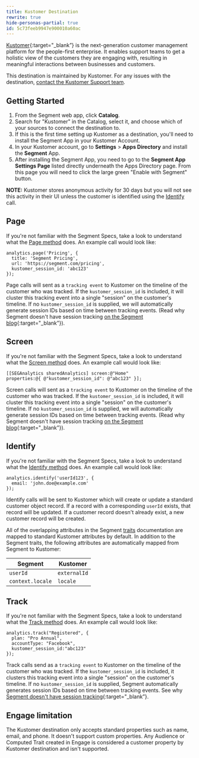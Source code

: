 ```yaml
---
title: Kustomer Destination
rewrite: true
hide-personas-partial: true
id: 5c73feeb9947e900010a60ac
---
```

[Kustomer](https://www.kustomer.com/?utm_source=segmentio&utm_medium=docs&utm_campaign=partners){:target="_blank”} is the next-generation customer management platform for the people-first enterprise. It enables support teams to get a holistic view of the customers they are engaging with, resulting in meaningful interactions between businesses and customers.

This destination is maintained by Kustomer. For any issues with the destination, [contact the Kustomer Support team](mailto:support@kustomer.com).

## Getting Started



1. From the Segment web app, click **Catalog**.
2. Search for "Kustomer" in the Catalog, select it, and choose which of your sources to connect the destination to.
3. If this is the first time setting up Kustomer as a destination, you'll need to install the Segment App in your Kustomer Account.
4. In your Kustomer account, go to **Settings** > **Apps Directory** and install the **Segment** App.
5. After installing the Segment App, you need to go to the **Segment App Settings Page** listed directly underneath the Apps Directory page. From this page you will need to click the large green "Enable with Segment" button.

**NOTE:** Kustomer stores anonymous activity for 30 days but you will not see this activity in their UI unless the customer is identified using the [Identify](/docs/connections/destinations/catalog/kustomer/#identify) call.

## Page

If you're not familiar with the Segment Specs, take a look to understand what the [Page method](/docs/connections/spec/page/) does. An example call would look like:

```
analytics.page('Pricing', {
  title: 'Segment Pricing',
  url: 'https://segment.com/pricing',
  kustomer_session_id: 'abc123'
});
```

Page calls will sent as a `tracking event` to Kustomer on the timeline of the customer who was tracked. If the `kustomer_session_id` is included, it will cluster this tracking event into a single "session" on the customer's timeline. If no `kustomer_session_id` is supplied, we will automatically generate session IDs based on time between tracking events. (Read why Segment doesn't have session tracking [on the Segment blog](https://segment.com/blog/facts-vs-stories-why-segment-has-no-sessions-api/){:target="_blank”}).


## Screen

If you're not familiar with the Segment Specs, take a look to understand what the [Screen method](/docs/connections/spec/screen/) does. An example call would look like:

```
[[SEGAnalytics sharedAnalytics] screen:@"Home"
properties:@{ @"kustomer_session_id": @"abc123" }];
```

Screen calls will sent as a `tracking event` to Kustomer on the timeline of the customer who was tracked. If the `kustomer_session_id` is included, it will cluster this tracking event into a single "session" on the customer's timeline. If no `kustomer_session_id` is supplied, we will automatically generate session IDs based on time between tracking events. (Read why Segment doesn't have session tracking [on the Segment blog](https://segment.com/blog/facts-vs-stories-why-segment-has-no-sessions-api/){:target="_blank”}).

## Identify

If you're not familiar with the Segment Specs, take a look to understand what the [Identify method](/docs/connections/spec/identify/) does. An example call would look like:

```
analytics.identify('userId123', {
  email: 'john.doe@example.com'
});
```

Identify calls will be sent to Kustomer which will create or update a standard customer object record. If a record with a corresponding `userId` exists, that record will be updated. If a customer record doesn't already exist, a new customer record will be created.

All of the overlapping attributes in the Segment [traits](/docs/connections/spec/identify/#traits) documentation are mapped to standard Kustomer attributes by default. In addition to the Segment traits, the following attributes are automatically mapped from Segment to Kustomer:

| Segment          | Kustomer         |
| ------------     | --------         |
| `userId`         | `externalId`     |
| `context.locale` | `locale`         |


## Track

If you're not familiar with the Segment Specs, take a look to understand what the [Track method](/docs/connections/spec/track/) does. An example call would look like:

```
analytics.track("Registered", {
  plan: "Pro Annual",
  accountType: "Facebook",
  kustomer_session_id:"abc123"
});
```

Track calls send as a `tracking event` to Kustomer on the timeline of the customer who was tracked. If the `kustomer_session_id` is included, it clusters this tracking event into a single "session" on the customer's timeline. If no `kustomer_session_id` is supplied, Segment automatically generates session IDs based on time between tracking events. See why [Segment doesn't have session tracking](https://segment.com/blog/facts-vs-stories-why-segment-has-no-sessions-api/){:target="_blank”}.


## Engage limitation
The Kustomer destination only accepts standard properties such as name, email, and phone. It doesn't support custom properties. Any Audience or Computed Trait created in Engage is considered a customer property by Kustomer destination and isn't supported.
